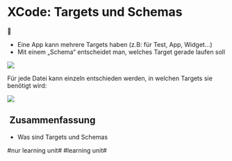 # XCode: Targets und Schemas
🎯

 - Eine App kann mehrere Targets haben (z.B: für Test, App, Widget…)
- Mit einem „Schema“ entscheidet man, welches Target gerade laufen soll


![][image-1]

Für jede Datei kann einzeln entschieden werden, in welchen Targets sie benötigt wird:

![][image-2]

##  Zusammenfassung
- Was sind Targets und Schemas

[image-1]:	assets/Bildschirm%C2%ADfoto%202023-03-08%20um%2021.11.48.png
[image-2]:	assets/Bildschirm%C2%ADfoto%202023-03-08%20um%2021.12.32.png

#nur learning unit# #learning unit#